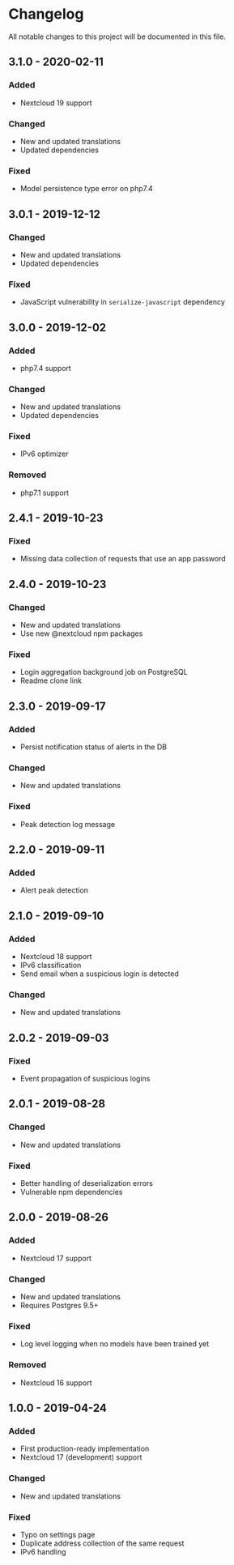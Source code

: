 # Changelog
All notable changes to this project will be documented in this file.

## 3.1.0 - 2020-02-11
### Added
- Nextcloud 19 support
### Changed
- New and updated translations
- Updated dependencies
### Fixed
- Model persistence type error on php7.4

## 3.0.1 - 2019-12-12
### Changed
- New and updated translations
- Updated dependencies
### Fixed
- JavaScript vulnerability in `serialize-javascript` dependency

## 3.0.0 - 2019-12-02
### Added
- php7.4 support
### Changed
- New and updated translations
- Updated dependencies
### Fixed
- IPv6 optimizer
### Removed
- php7.1 support

## 2.4.1 - 2019-10-23
### Fixed
- Missing data collection of requests that use an app password

## 2.4.0 - 2019-10-23
### Changed
- New and updated translations
- Use new @nextcloud npm packages
### Fixed
- Login aggregation background job on PostgreSQL
- Readme clone link

## 2.3.0 - 2019-09-17
### Added
- Persist notification status of alerts in the DB
### Changed
- New and updated translations
### Fixed
- Peak detection log message

## 2.2.0 - 2019-09-11
### Added
- Alert peak detection

## 2.1.0 - 2019-09-10
### Added
- Nextcloud 18 support
- IPv6 classification
- Send email when a suspicious login is detected
### Changed
- New and updated translations

## 2.0.2 - 2019-09-03
### Fixed
- Event propagation of suspicious logins

## 2.0.1 - 2019-08-28
### Changed
- New and updated translations
### Fixed
- Better handling of deserialization errors
- Vulnerable npm dependencies

## 2.0.0 - 2019-08-26
### Added
- Nextcloud 17 support
### Changed
- New and updated translations
- Requires Postgres 9.5+
### Fixed
- Log level logging when no models have been trained yet
### Removed
- Nextcloud 16 support

## 1.0.0 - 2019-04-24
### Added
- First production-ready implementation
- Nextcloud 17 (development) support
### Changed
- New and updated translations
### Fixed
- Typo on settings page
- Duplicate address collection of the same request
- IPv6 handling
